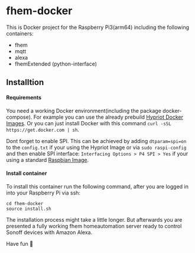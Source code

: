 # fhem-docker
This is Docker project for the Raspberry Pi3(arm64) including the following containers:
 - fhem
 - mqtt
 - alexa 
 - fhemExtended (python-interface)

## Installtion
#### Requirements
You need a working Docker environment(including the package docker-compose). For example you can use the already prebuild [Hypriot Docker Images](https://blog.hypriot.com/downloads/). 
Or you can just install Docker with this command `curl -sSL https://get.docker.com | sh`.

Dont forget to enable SPI. This can be achieved by adding `dtparam=spi=on` to the `config.txt` if your using the Hypriot Image or via `sudo raspi-config` and then enable SPI interface: `Interfacing Options > P4 SPI > Yes` if your using a standard [Raspbian Image](https://www.raspberrypi.org/downloads/raspbian/).

#### Install container
To install this container run the following command, after you are logged in into your Raspberry Pi via ssh:
```
cd fhem-docker
source install.sh
```
The installation process might take a little longer. But afterwards you are presented a fully working fhem homeautomation server ready to control Sonoff devices with Amazon Alexa.

Have fun 🙂
